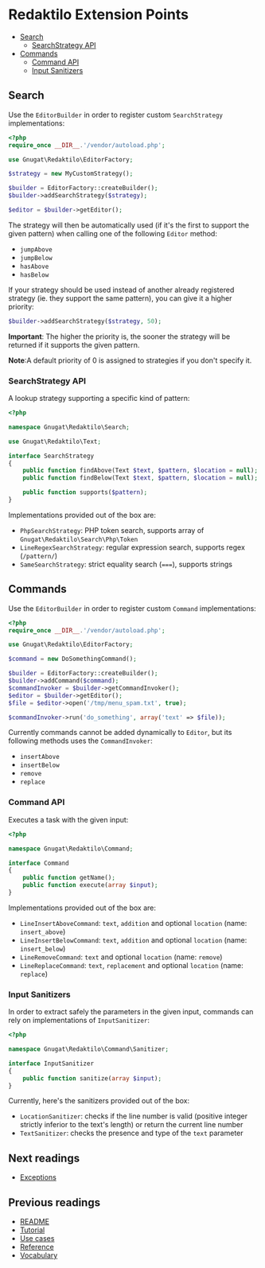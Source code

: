 # Redaktilo Extension Points

* [Search](#search)
    * [SearchStrategy API](#searchstrategy-api)
* [Commands](#commands)
    * [Command API](#command-api)
    * [Input Sanitizers](#input-sanitizers)

## Search

Use the `EditorBuilder` in order to register custom `SearchStrategy`
implementations:

```php
<?php
require_once __DIR__.'/vendor/autoload.php';

use Gnugat\Redaktilo\EditorFactory;

$strategy = new MyCustomStrategy();

$builder = EditorFactory::createBuilder();
$builder->addSearchStrategy($strategy);

$editor = $builder->getEditor();
```

The strategy will then be automatically used (if it's the first to support the
given pattern) when calling one of the following `Editor` method:

* `jumpAbove`
* `jumpBelow`
* `hasAbove`
* `hasBelow`

If your strategy should be used instead of another already registered strategy
(ie. they support the same pattern), you can give it a higher priority:

```php
$builder->addSearchStrategy($strategy, 50);
```

**Important**: The higher the priority is, the sooner the strategy will be
returned if it supports the given pattern.

**Note**:A default priority of 0 is assigned to strategies if you don't specify
it.

### SearchStrategy API

A lookup strategy supporting a specific kind of pattern:

```php
<?php

namespace Gnugat\Redaktilo\Search;

use Gnugat\Redaktilo\Text;

interface SearchStrategy
{
    public function findAbove(Text $text, $pattern, $location = null);
    public function findBelow(Text $text, $pattern, $location = null);

    public function supports($pattern);
}
```

Implementations provided out of the box are:

* `PhpSearchStrategy`: PHP token search, supports array of `Gnugat\Redaktilo\Search\Php\Token`
* `LineRegexSearchStrategy`: regular expression search, supports regex (`/pattern/`)
* `SameSearchStrategy`: strict equality search (`===`), supports strings

## Commands

Use the `EditorBuilder` in order to register custom `Command` implementations:

```php
<?php
require_once __DIR__.'/vendor/autoload.php';

use Gnugat\Redaktilo\EditorFactory;

$command = new DoSomethingCommand();

$builder = EditorFactory::createBuilder();
$builder->addCommand($command);
$commandInvoker = $builder->getCommandInvoker();
$editor = $builder->getEditor();
$file = $editor->open('/tmp/menu_spam.txt', true);

$commandInvoker->run('do_something', array('text' => $file));
```

Currently commands cannot be added dynamically to `Editor`, but its following
methods uses the `CommandInvoker`:

* `insertAbove`
* `insertBelow`
* `remove`
* `replace`

### Command API

Executes a task with the given input:

```php
<?php

namespace Gnugat\Redaktilo\Command;

interface Command
{
    public function getName();
    public function execute(array $input);
}
```

Implementations provided out of the box are:

* `LineInsertAboveCommand`: `text`, `addition` and optional `location` (name: `insert_above`)
* `LineInsertBelowCommand`: `text`, `addition` and optional `location` (name: `insert_below`)
* `LineRemoveCommand`: `text` and optional `location` (name: `remove`)
* `LineReplaceCommand`: `text`, `replacement` and optional `location` (name: `replace`)

### Input Sanitizers

In order to extract safely the parameters in the given input, commands can rely
on implementations of `InputSanitizer`:

```php
<?php

namespace Gnugat\Redaktilo\Command\Sanitizer;

interface InputSanitizer
{
    public function sanitize(array $input);
}
```

Currently, here's the sanitizers provided out of the box:

* `LocationSanitizer`: checks if the line number is valid
  (positive integer strictly inferior to the text's length) or return the
  current line number
* `TextSanitizer`: checks the presence and type of the `text` parameter

## Next readings

* [Exceptions](06-exceptions.md)

## Previous readings

* [README](../README.md)
* [Tutorial](01-tutorial.md)
* [Use cases](02-use-cases.md)
* [Reference](03-reference.md)
* [Vocabulary](04-vocabulary.md)
